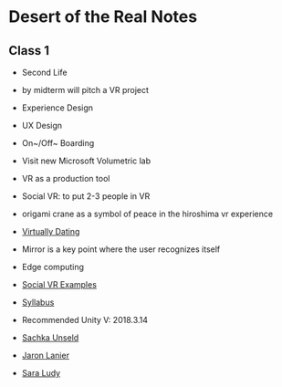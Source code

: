 # Desert of the Real Notes
## Class 1
* Second Life
* by midterm will pitch a VR project

* Experience Design
* UX Design
* On~/Off~ Boarding
* Visit new Microsoft Volumetric lab
* VR as a production tool

* Social VR: to put 2-3 people in VR
* origami crane as a symbol of peace in the hiroshima vr experience
* [Virtually Dating](https://www.facebook.com/VirtuallyDating/videos/1323818351059949/)
* Mirror is a key point where the user recognizes itself
* Edge computing
* [Social VR Examples](https://www.youtube.com/user/EVENTLabBarcelona/videos)

* [Syllabus](https://github.com/igaln/DesertOfTheReal)

* Recommended Unity V: 2018.3.14

* [Sachka Unseld](http://www.saschkaunseld.com/)
* [Jaron Lanier](http://www.jaronlanier.com/)
* [Sara Ludy](https://www.artsy.net/artist/sara-ludy)